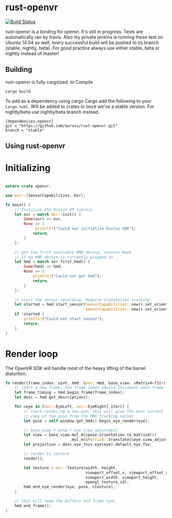 rust-openvr
=====

[![Build Status](https://travis-ci.org/Auruss/rust-openvr.svg?branch=master)](https://travis-ci.org/Auruss/rust-openvr)

rust-openvr is a binding for openvr. It's still in progress. Tests are automatically ran by travis.
Also my private jenkins is running these test on Ubuntu 14.04 as well, every successful build will be pushed to its branch (stable, nightly, beta). For good practice always use either stable, beta or nightly instead of master!

Building
--------

rust-openvr is fully cargoized. to Compile

    cargo build

To add as a dependency using cargo Cargo add the following to your `Cargo.toml`. Will be added to crates.io once we've a stable version. For nightly/beta use nightly/beta branch instead.

    [dependencies.openvr]
    git = "https://github.com/auruss/rust-openvr.git"
    branch = "stable"


Using rust-openvr
-----------

# Initializing

```rust

extern crate openvr;

use ovr::{SensorCapabilities, Ovr};

fn main() {
    // Initalize the Oculus VR library
    let ovr = match Ovr::init() {
        Some(ovr) => ovr,
        None => {
             println!("Could not initialize Oculus SDK");
            return;           
        }
    };

    // get the first available HMD device, returns None
    // if no HMD device is currently plugged in
    let hmd = match ovr.first_hmd() {
        Some(hmd) => hmd,
        None => {
            println!("Could not get hmd");
            return;
        }
    };

    // start the sensor recording, Require orientation tracking
    let started = hmd.start_sensor(SensorCapabilities::new().set_orientation(true),
                                   SensorCapabilities::new().set_orientation(true));
    if !started {
        println!("Could not start sensor");
        return;
    }
}
```

# Render loop

The OpenVR SDK will handle most of the heavy lifting of the barrel distortion.

```rust
fn render(frame_index: uint, hmd: &ovr::Hmd, base_view: &Matrix4<f32>) {
    // start a new frame, the frame_index should increment each frame
    let frame_timing = hmd.begin_frame(frame_index);
    let desc = hmd.get_description();

    for &eye in [ovr::EyeLeft, ovr::EyeRight].iter() {
        // start rendering a new eye, this will give the most current
        // copy of the pose from the HMD tracking sensor
        let pose = self.window.get_hmd().begin_eye_render(eye);

        // base_view * pose * eye_view_adjustment
        let view = base_view.mul_m(&pose.orientation.to_matrix4())
                            .mul_m(&Matrix4::translate(&eye.view_adjust));
        let projection = desc.eye_fovs.eye(eye).default_eye_fov;

        // render to texture
        render();

        let texture = ovr::Texture(width, height,
                                   viewport_offset_x, viewport_offset_y,
                                   viewport_width, viewport_height,
                                   opengl_texture_id);
        hmd.end_eye_render(eye, pose, &texture);
    }

    // this will swap the buffers and frame sync
    hmd.end_frame();
}
```
